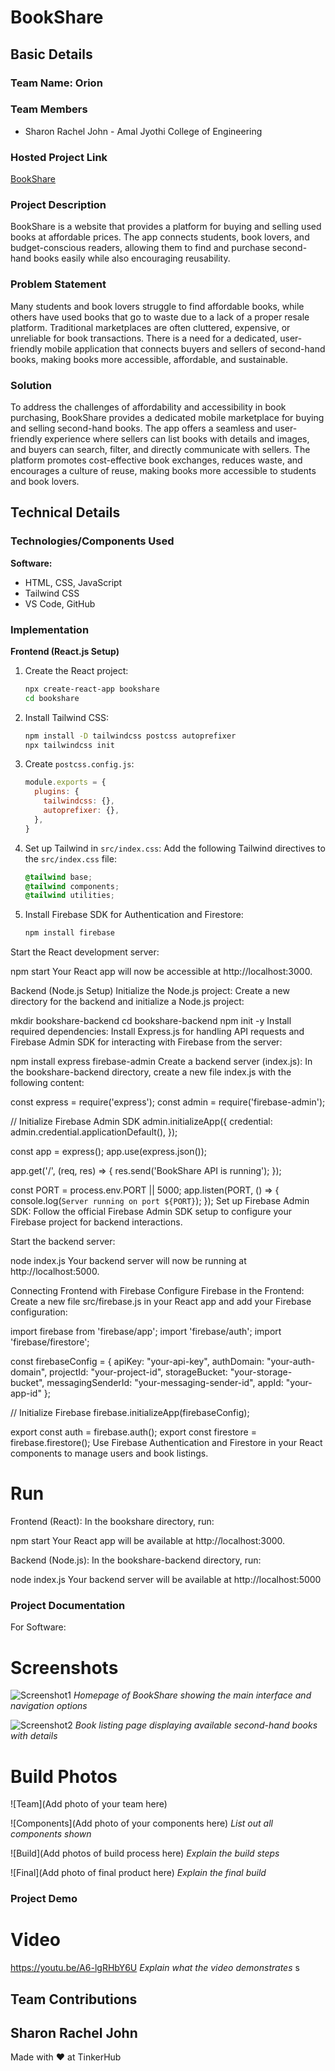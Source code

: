 # BookShare

## Basic Details

### Team Name: Orion

### Team Members

- Sharon Rachel John - Amal Jyothi College of Engineering

### Hosted Project Link

[BookShare](https://book-share-new.vercel.app/)

### Project Description

BookShare is a website that provides a platform for buying and selling used books at affordable prices. The app connects students, book lovers, and budget-conscious readers, allowing them to find and purchase second-hand books easily while also encouraging reusability.

### Problem Statement

Many students and book lovers struggle to find affordable books, while others have used books that go to waste due to a lack of a proper resale platform. Traditional marketplaces are often cluttered, expensive, or unreliable for book transactions. There is a need for a dedicated, user-friendly mobile application that connects buyers and sellers of second-hand books, making books more accessible, affordable, and sustainable.

### Solution

To address the challenges of affordability and accessibility in book purchasing, BookShare provides a dedicated mobile marketplace for buying and selling second-hand books. The app offers a seamless and user-friendly experience where sellers can list books with details and images, and buyers can search, filter, and directly communicate with sellers. The platform promotes cost-effective book exchanges, reduces waste, and encourages a culture of reuse, making books more accessible to students and book lovers.

## Technical Details

### Technologies/Components Used

**Software:**

- HTML, CSS, JavaScript
- Tailwind CSS
- VS Code, GitHub

### Implementation

**Frontend (React.js Setup)**

1. Create the React project:

   ```sh
   npx create-react-app bookshare
   cd bookshare
   ```
2. Install Tailwind CSS:

   ```sh
   npm install -D tailwindcss postcss autoprefixer
   npx tailwindcss init
   ```
3. Create `postcss.config.js`:

   ```js
   module.exports = {
     plugins: {
       tailwindcss: {},
       autoprefixer: {},
     },
   }
   ```
4. Set up Tailwind in `src/index.css`: Add the following Tailwind directives to the `src/index.css` file:

   ```css
   @tailwind base;
   @tailwind components;
   @tailwind utilities;
   ```
5. Install Firebase SDK for Authentication and Firestore:

   ```sh
   npm install firebase
   ```

Start the React development server:

npm start
Your React app will now be accessible at http://localhost:3000.

Backend (Node.js Setup)
Initialize the Node.js project: Create a new directory for the backend and initialize a Node.js project:

mkdir bookshare-backend
cd bookshare-backend
npm init -y
Install required dependencies: Install Express.js for handling API requests and Firebase Admin SDK for interacting with Firebase from the server:

npm install express firebase-admin
Create a backend server (index.js): In the bookshare-backend directory, create a new file index.js with the following content:

const express = require('express');
const admin = require('firebase-admin');

// Initialize Firebase Admin SDK
admin.initializeApp({
credential: admin.credential.applicationDefault(),
});

const app = express();
app.use(express.json());

app.get('/', (req, res) => {
res.send('BookShare API is running');
});

const PORT = process.env.PORT || 5000;
app.listen(PORT, () => {
console.log(`Server running on port ${PORT}`);
});
Set up Firebase Admin SDK: Follow the official Firebase Admin SDK setup to configure your Firebase project for backend interactions.

Start the backend server:

node index.js
Your backend server will now be running at http://localhost:5000.

Connecting Frontend with Firebase
Configure Firebase in the Frontend: Create a new file src/firebase.js in your React app and add your Firebase configuration:

import firebase from 'firebase/app';
import 'firebase/auth';
import 'firebase/firestore';

const firebaseConfig = {
apiKey: "your-api-key",
authDomain: "your-auth-domain",
projectId: "your-project-id",
storageBucket: "your-storage-bucket",
messagingSenderId: "your-messaging-sender-id",
appId: "your-app-id"
};

// Initialize Firebase
firebase.initializeApp(firebaseConfig);

export const auth = firebase.auth();
export const firestore = firebase.firestore();
Use Firebase Authentication and Firestore in your React components to manage users and book listings.

# Run

Frontend (React):
In the bookshare directory, run:

npm start
Your React app will be available at http://localhost:3000.

Backend (Node.js):
In the bookshare-backend directory, run:

node index.js
Your backend server will be available at http://localhost:5000

### Project Documentation

For Software:

# Screenshots

![Screenshot1](./dist/assets/2.png)
*Homepage of BookShare showing the main interface and navigation options*

![Screenshot2](./dist/assets/1.png)
*Book listing page displaying available second-hand books with details*

# Build Photos

![Team](Add photo of your team here)

![Components](Add photo of your components here)
*List out all components shown*

![Build](Add photos of build process here)
*Explain the build steps*

![Final](Add photo of final product here)
*Explain the final build*

### Project Demo

# Video

https://youtu.be/A6-lgRHbY6U
*Explain what the video demonstrates*
s
## Team Contributions

Sharon Rachel John
------------------

Made with ❤️ at TinkerHub
